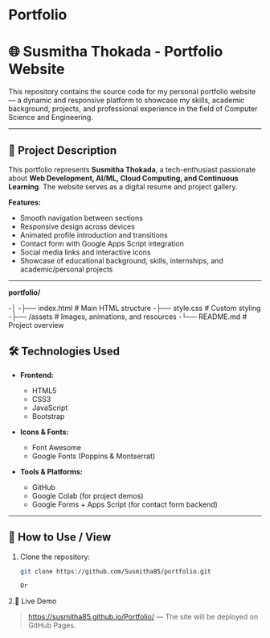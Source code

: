# Portfolio

# 🌐 Susmitha Thokada - Portfolio Website

This repository contains the source code for my personal portfolio website — a dynamic and responsive platform to showcase my skills, academic background, projects, and professional experience in the field of Computer Science and Engineering.


---

## 📌 Project Description

This portfolio represents **Susmitha Thokada**, a tech-enthusiast passionate about **Web Development, AI/ML, Cloud Computing, and Continuous Learning**. The website serves as a digital resume and project gallery.

**Features:**
- Smooth navigation between sections
- Responsive design across devices
- Animated profile introduction and transitions
- Contact form with Google Apps Script integration
- Social media links and interactive icons
- Showcase of educational background, skills, internships, and academic/personal projects

---

**portfolio/**

-│
-├── index.html # Main HTML structure
-├── style.css # Custom styling
-├── /assets # Images, animations, and resources
-└── README.md # Project overview

## 🛠️ Technologies Used

- **Frontend:**
  - HTML5
  - CSS3
  - JavaScript
  - Bootstrap

- **Icons & Fonts:**
  - Font Awesome
  - Google Fonts (Poppins & Montserrat)

- **Tools & Platforms:**
  - GitHub
  - Google Colab (for project demos)
  - Google Forms + Apps Script (for contact form backend)

---

## 🚀 How to Use / View

1. Clone the repository:
   ```bash
   git clone https://github.com/Susmitha85/portfolio.git

   Or

2.🔗 Live Demo

> https://susmitha85.github.io/Portfolio/ — The site will be deployed on GitHub Pages.
